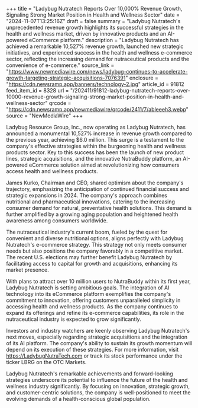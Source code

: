 +++
title = "Ladybug Nutratech Reports Over 10,000% Revenue Growth, Signaling Strong Market Position in Health and Wellness Sector"
date = "2024-11-07T13:25:16Z"
draft = false
summary = "Ladybug Nutratech's unprecedented revenue growth highlights its successful strategies in the health and wellness market, driven by innovative products and an AI-powered eCommerce platform."
description = "Ladybug Nutratech has achieved a remarkable 10,527% revenue growth, launched new strategic initiatives, and experienced success in the health and wellness e-commerce sector, reflecting the increasing demand for nutraceutical products and the convenience of e-commerce."
source_link = "https://www.newmediawire.com/news/ladybug-continues-to-accelerate-growth-targeting-strategic-acquisitions-7076391"
enclosure = "https://cdn.newsramp.app/banners/technology-2.jpg"
article_id = 91812
feed_item_id = 8328
url = "/202411/91812-ladybug-nutratech-reports-over-10000-revenue-growth-signaling-strong-market-position-in-health-and-wellness-sector"
qrcode = "https://cdn.newsramp.app/newmediawire/qrcode/2411/7/ableeeh3.webp"
source = "NewMediaWire"
+++

<p>Ladybug Resource Group, Inc., now operating as Ladybug Nutratech, has announced a monumental 10,527% increase in revenue growth compared to the previous year, achieving $6.0 million. This surge is a testament to the company's effective strategies within the burgeoning health and wellness products sector. Key to this success has been the launch of new product lines, strategic acquisitions, and the innovative NutraBuddy platform, an AI-powered eCommerce solution aimed at revolutionizing how consumers access health and wellness products.</p><p>James Kurko, Chairman and CEO, shared optimism about the company's trajectory, emphasizing the anticipation of continued financial success and strategic expansions in 2024. The company's approach combines nutritional and pharmaceutical innovations, catering to the increasing consumer demand for natural, preventative health solutions. This demand is further amplified by a growing aging population and heightened health awareness among consumers worldwide.</p><p>The nutraceutical industry's current boom, fueled by the quest for convenient and diverse nutritional options, aligns perfectly with Ladybug Nutratech's e-commerce strategy. This strategy not only meets consumer needs but also positions the company favorably in a competitive market. The recent U.S. elections may further benefit Ladybug Nutratech by facilitating access to capital for growth and acquisitions, enhancing its market presence.</p><p>With plans to attract over 10 million users to NutraBuddy within its first year, Ladybug Nutratech is setting ambitious goals. The integration of AI technology into its eCommerce platform exemplifies the company's commitment to innovation, offering customers unparalleled simplicity in accessing health and wellness products. As the company continues to expand its offerings and refine its e-commerce capabilities, its role in the nutraceutical industry is expected to grow significantly.</p><p>Investors and industry watchers are keenly observing Ladybug Nutratech's next moves, especially regarding strategic acquisitions and the integration of its AI platform. The company's ability to sustain its growth momentum will depend on its execution of these strategies. For more information, visit <a href='https://LadybugNutraTech.com' rel='nofollow' target='_blank'>https://LadybugNutraTech.com</a> or track its stock performance under the ticker LBRG on the OTC Markets.</p><p>Ladybug Nutratech's remarkable achievements and forward-looking strategies underscore its potential to influence the future of the health and wellness industry significantly. By focusing on innovation, strategic growth, and customer-centric solutions, the company is well-positioned to meet the evolving demands of a health-conscious global population.</p>